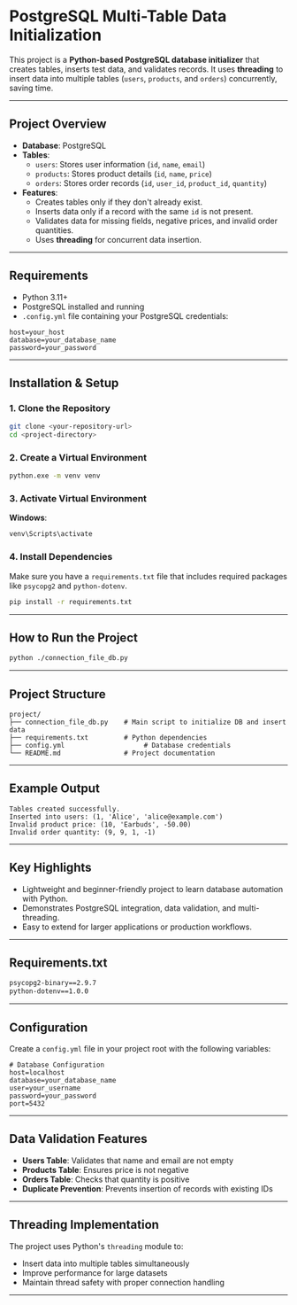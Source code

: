 # PostgreSQL Multi-Table Data Initialization

This project is a **Python-based PostgreSQL database initializer** that creates tables, inserts test data, and validates records. It uses **threading** to insert data into multiple tables (`users`, `products`, and `orders`) concurrently, saving time.

---

## Project Overview

- **Database**: PostgreSQL  
- **Tables**:
  - `users`: Stores user information (`id`, `name`, `email`)
  - `products`: Stores product details (`id`, `name`, `price`)
  - `orders`: Stores order records (`id`, `user_id`, `product_id`, `quantity`)
- **Features**:
  - Creates tables only if they don't already exist.
  - Inserts data only if a record with the same `id` is not present.
  - Validates data for missing fields, negative prices, and invalid order quantities.
  - Uses **threading** for concurrent data insertion.

---

## Requirements

- Python 3.11+  
- PostgreSQL installed and running  
- `.config.yml` file containing your PostgreSQL credentials:

```env
host=your_host
database=your_database_name
password=your_password
```

---

## Installation & Setup

### 1. Clone the Repository

```bash
git clone <your-repository-url>
cd <project-directory>
```

### 2. Create a Virtual Environment

```bash
python.exe -m venv venv
```

### 3. Activate Virtual Environment

**Windows**:
```bash
venv\Scripts\activate
```

### 4. Install Dependencies

Make sure you have a `requirements.txt` file that includes required packages like `psycopg2` and `python-dotenv`.

```bash
pip install -r requirements.txt
```

---

## How to Run the Project

```bash
python ./connection_file_db.py
```

---

## Project Structure

```plaintext
project/
├── connection_file_db.py    # Main script to initialize DB and insert data
├── requirements.txt         # Python dependencies
├── config.yml                    # Database credentials
└── README.md                # Project documentation
```

---

##  Example Output

```plaintext
Tables created successfully.
Inserted into users: (1, 'Alice', 'alice@example.com')
Invalid product price: (10, 'Earbuds', -50.00)
Invalid order quantity: (9, 9, 1, -1)
```

---

##  Key Highlights

- Lightweight and beginner-friendly project to learn database automation with Python.
- Demonstrates PostgreSQL integration, data validation, and multi-threading.
- Easy to extend for larger applications or production workflows.

---

##  Requirements.txt

```txt
psycopg2-binary==2.9.7
python-dotenv==1.0.0
```

---

##  Configuration

Create a `config.yml` file in your project root with the following variables:

```env
# Database Configuration
host=localhost
database=your_database_name
user=your_username
password=your_password
port=5432
```

---

##  Data Validation Features

- **Users Table**: Validates that name and email are not empty
- **Products Table**: Ensures price is not negative
- **Orders Table**: Checks that quantity is positive
- **Duplicate Prevention**: Prevents insertion of records with existing IDs

---

##  Threading Implementation

The project uses Python's `threading` module to:
- Insert data into multiple tables simultaneously
- Improve performance for large datasets
- Maintain thread safety with proper connection handling

---
